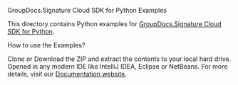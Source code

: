 GroupDocs.Signature Cloud SDK for Python Examples

This directory contains Python examples for [GroupDocs.Signature Cloud SDK for Python](https://products.groupdocs.cloud/Signature/Python).

How to use the Examples?

Clone or Download the ZIP and extract the contents to your local hard drive. Opened in any modern IDE like IntelliJ IDEA, Eclipse or NetBeans. For more details, visit our [Documentation website](https://docs.groupdocs.cloud/display/Signaturecloud/Home).
